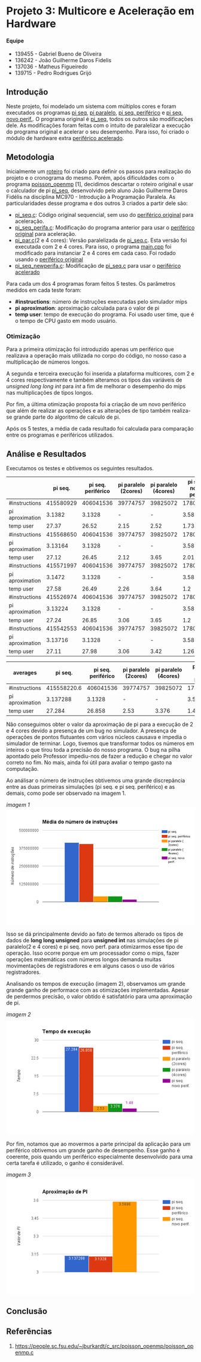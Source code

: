 # Projeto 3: Multicore e Aceleração em Hardware

#### Equipe
- 139455 - Gabriel Bueno de Oliveira
- 136242 - João Guilherme Daros Fidelis
- 137036 - Matheus Figueiredo
- 139715 - Pedro Rodrigues Grijó

## Introdução
Neste projeto, foi modelado um sistema com múltiplos cores e foram executados os programas [pi seq](https://github.com/pedrogrijo/MC723/blob/master/projeto3/mips-tlm2/pi_seq.c), [pi paralelo](https://github.com/pedrogrijo/MC723/blob/master/projeto3/mips-4core/pi_par.c), [pi seq. periférico](https://github.com/pedrogrijo/MC723/blob/master/projeto3/mips-seq-newperif/pi_seq_perifa.c) e [pi seq. novo perif.](https://github.com/pedrogrijo/MC723/blob/master/projeto3/mips-seq-newperif/pi_seq_newperifa.c). O programa original é [pi_seq](https://github.com/pedrogrijo/MC723/blob/master/projeto3/mips-tlm2/pi_seq.c), todos os outros são modificações dele. As modificações foram feitas com o intuito de paralelizar a execução do programa original e acelerar o seu desempenho. Para isso, foi criado o módulo de hardware extra [periférico acelerado](https://github.com/pedrogrijo/MC723/blob/master/projeto3/mips-seq-newperif/ac_tlm_peripheral.cpp).

## Metodologia

Inicialmente um [roteiro](https://github.com/pedrogrijo/MC723/blob/master/projeto3/ROTEIRO.md) foi criado para definir os passos para realização do projeto e o cronograma do mesmo. Porém, após dificuldades com o programa [poisson_openmp](https://github.com/pedrogrijo/MC723/blob/master/projeto3/poisson_openmp.c) [1], decidimos descartar o roteiro original e usar o calculador de pi [pi_seq](https://github.com/pedrogrijo/MC723/blob/master/projeto3/mips-tlm2/pi_seq.c), desenvolvido pelo aluno João Guilherme Daros Fidélis na disciplina MC970 - Introdução à Programação Paralela.  As particularidades desse programa e dos outros 3 criados a partir dele são:

* [pi_seq.c](https://github.com/pedrogrijo/MC723/blob/master/projeto3/mips-tlm2/pi_seq.c): Código original sequencial, sem uso do [periférico original](https://github.com/pedrogrijo/MC723/blob/master/projeto3/mips-tlm2/ac_tlm_peripheral.cpp) para aceleração.
* [pi_seq_perifa.c](https://github.com/pedrogrijo/MC723/blob/master/projeto3/mips-seq-newperif/pi_seq_perifa.c): Modificação do programa anterior para usar o [periférico original](https://github.com/pedrogrijo/MC723/blob/master/projeto3/mips-tlm2/ac_tlm_peripheral.cpp) para aceleração.
* [pi_par.c](https://github.com/pedrogrijo/MC723/blob/master/projeto3/mips-4core/pi_par.c)(2 e 4 cores): Versão paralelizada de [pi_seq.c](https://github.com/pedrogrijo/MC723/blob/master/projeto3/mips-tlm2/pi_seq.c). Esta versão foi executada com 2 e 4 cores. Para isso, o programa [main.cpp](https://github.com/pedrogrijo/MC723/blob/master/projeto3/mips-4core/main.cpp) foi modificado para instanciar 2 e 4 cores em cada caso. Foi rodado usando o [periférico original](https://github.com/pedrogrijo/MC723/blob/master/projeto3/mips-tlm2/ac_tlm_peripheral.cpp)
* [pi_seq_newperifa.c](https://github.com/pedrogrijo/MC723/blob/master/projeto3/mips-seq-newperif/pi_seq_newperifa.c): Modificação de [pi_seq.c](https://github.com/pedrogrijo/MC723/blob/master/projeto3/mips-tlm2/pi_seq.c) para usar o [periférico acelerado](https://github.com/pedrogrijo/MC723/blob/master/projeto3/mips-seq-newperif/ac_tlm_peripheral.cpp)

Para cada um dos 4 programas foram feitos 5 testes. Os parâmetros medidos em cada teste foram: 
* **#instructions**: número de instruções executadas pelo simulador mips
* **pi aproximation**: aproximação calculada para o valor de pi
* **temp user**:  tempo de execução do programa. Foi usado user time, que é o tempo de CPU gasto em modo usuário.

### Otimização
Para a primeira otimização foi introduzido apenas um periférico que realizava a operação mais utilizada no corpo do código, no nosso caso a multiplicação de números longos.

A segunda e terceira execução foi inserida a plataforma multicores, com 2 e 4 cores respectivamente e também alteramos os tipos das variáveis de *unsigned long long int*  para *int*  a fim de melhorar o desempenho do mips nas multiplicações de tipos longos.

Por fim, a última otimização proposta foi a criação de um novo periférico que além de realizar as operações e as alterações de tipo também realiza-se grande parte do algoritmo de calculo de pi.

Após os 5 testes, a média de cada resultado foi calculada para comparação entre os programas e periféricos utilizados.
  

## Análise e Resultados
Executamos os testes e obtivemos os seguintes resultados.
<br/>

|                 | pi seq.         | pi seq.  periférico | pi paralelo (2cores) | pi paralelo (4cores) | pi seq. novo perif. | 
|-----------------|---------------------|----------------------|----------------------|---------------------|----------| 
| #instructions   | 415580929           | 406041536            | 39774757             | 39825072            | 17808886 | 
| pi aproximation | 3.1382              | 3.1328               | -                    | -                   | 3.5896   | 
| temp user       | 27.37               | 26.52                | 2.15                 | 2.52                | 1.73     | 
| #instructions   | 415568650           | 406041536            | 39774757             | 39825072            | 17808886 | 
| pi aproximation | 3.13164             | 3.1328               | -                    | -                   | 3.5896   | 
| temp user       | 27.12               | 26.45                | 2.12                 | 3.65                | 2.01     | 
| #instructions   | 415571997           | 406041536            | 39774757             | 39825072            | 17808886 | 
| pi aproximation | 3.1472              | 3.1328               | -                    | -                   | 3.5896   | 
| temp user       | 27.58               | 26.49                | 2.26                 | 3.64                | 1.2      | 
| #instructions   | 415526974           | 406041536            | 39774757             | 39825072            | 17808886 | 
| pi aproximation | 3.13224             | 3.1328               | -                    | -                   | 3.5896   | 
| temp user       | 27.24               | 26.85                | 3.06                 | 3.65                | 1.2      | 
| #instructions   | 415542553           | 406041536            | 39774757             | 39825072            | 17808886 | 
| pi aproximation | 3.13716             | 3.1328               | -                    | -                   | 3.5896   | 
| temp user       | 27.11               | 27.98                | 3.06                 | 3.42                | 1.26     | 


| averages        | pi seq.     | pi seq.  periférico | pi paralelo (2cores) | pi paralelo (4cores) | pi seq. novo perif. | 
|-----------------|-------------|---------------------|----------------------|----------------------|---------------------| 
| #instructions   | 415558220.6 | 406041536           | 39774757             | 39825072             | 17808886            | 
| pi aproximation | 3.137288    | 3.1328              | -                    | -                    | 3.5896              | 
| temp user       | 27.284      | 26.858              | 2.53                 | 3.376                | 1.48                | 

Não conseguimos obter o valor da aproximação de pi para a execução de 2 e 4 cores devido a presença de um bug no simulador. A presença de operações de pontos flutuantes com vários núcleos causava e impedia o simulador de terminar. Logo, tivemos que transformar todos os números em inteiros o que tirou toda a precisão do nosso programa. O bug na pilha apontado pelo Professor impediu-nos de fazer a redução e chegar no valor correto no fim. No mais, ainda foi útil para avaliar o tempo gasto na computação.

Ao análisar o número de instruções obtivemos uma grande discrepância entre as duas primeiras simulações (pi seq. e pi seq. periférico) e as demais, como pode ser observado na imagem 1.

*imagem 1*
<br/>
![](/projeto3/images/avg.png "")
<br/>

Isso se dá principalmente devido ao fato de termos alterado os tipos de dados de **long long unsigned** para **unsigned int** nas simulações de pi paralelo(2 e 4 cores) e pi seq. novo perf. para otimizarmos esse tipo de operação. Isso ocorre porque em um processador como o mips, fazer operações matemáticas com números longos demanda muitas movimentações de registradores e em alguns casos o uso de vários registradores.

Analisando os tempos de execução (imagem 2), observamos um grande grande ganho de performace com as otimizações implementadas. Apesar de perdermos precisão, o valor obtido é satisfatório para uma aproximação de pi. 

*imagem 2*
<br/>
![](/projeto3/images/time.png "")
</br>

Por fim, notamos que ao movermos a parte principal da aplicação para um periférico  obtivemos um grande ganho de desempenho. Esse ganho é coerente, pois quando um periférico especialmente desenvolvido para uma certa tarefa é utilizado, o ganho é considerável.

*imagem 3*
</br>
![](/projeto3/images/aprox.png "")
<br/>
## Conclusão

## Referências
1. https://people.sc.fsu.edu/~jburkardt/c_src/poisson_openmp/poisson_openmp.c
